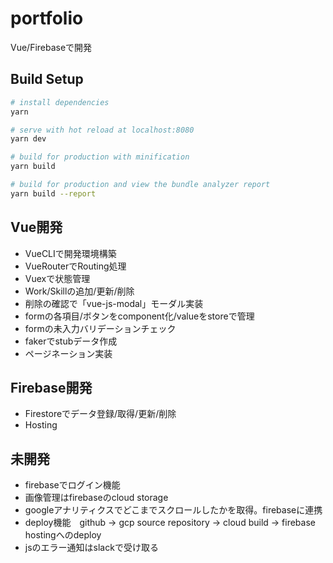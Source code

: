 # portfolio

Vue/Firebaseで開発

## Build Setup

``` bash
# install dependencies
yarn

# serve with hot reload at localhost:8080
yarn dev

# build for production with minification
yarn build

# build for production and view the bundle analyzer report
yarn build --report
```

## Vue開発

- VueCLIで開発環境構築
- VueRouterでRouting処理
- Vuexで状態管理
- Work/Skillの追加/更新/削除
- 削除の確認で「vue-js-modal」モーダル実装
- formの各項目/ボタンをcomponent化/valueをstoreで管理
- formの未入力バリデーションチェック
- fakerでstubデータ作成
- ページネーション実装

## Firebase開発

- Firestoreでデータ登録/取得/更新/削除
- Hosting

## 未開発

- firebaseでログイン機能
- 画像管理はfirebaseのcloud storage
- googleアナリティクスでどこまでスクロールしたかを取得。firebaseに連携
- deploy機能　github -> gcp source repository -> cloud build -> firebase hostingへのdeploy
- jsのエラー通知はslackで受け取る
